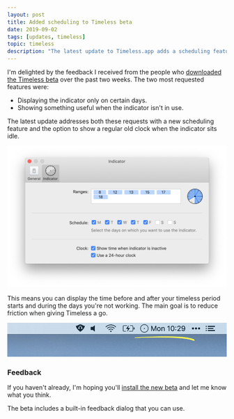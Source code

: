 ```yaml
---
layout: post
title: Added scheduling to Timeless beta
date: 2019-09-02
tags: [updates, timeless]
topic: timeless
description: "The latest update to Timeless.app adds a scheduling feature and a clock that appears when the indicator is inactive."
---
```


I'm delighted by the feedback I received from the people who [downloaded the Timeless beta](/timeless/beta) over the past two weeks. The two most requested features were:

* Displaying the indicator only on certain days.
* Showing something useful when the indicator isn't in use.

The latest update addresses both these requests with a new scheduling feature and the option to show a regular old clock when the indicator sits idle.

![A screenshot of Timeless' indicator preferences](/assets/img/news/timeless-preferences-indicator.png)

This means you can display the time before and after your timeless period starts and during the days you're not working. The main goal is to reduce friction when giving Timeless a go.

![A screenshot of Timeless' clock in the menu bar](/assets/img/news/timeless-clock.jpg)

### Feedback

If you haven't already, I'm hoping you'll [install the new beta](/timeless/beta) and let me know what you think.

The beta includes a built-in feedback dialog that you can use.
